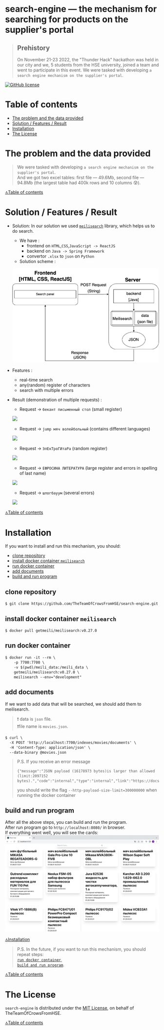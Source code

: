 # search-engine — the mechanism for searching for products on the supplier's portal
> ## Prehistory
> On November 21-23 2022, the "Thunder Hack" hackathon was held in our city and we, 
> 5 students from the HSE university, joined a team and went to participate in this event. 
> We were tasked with developing `a search engine mechanism on the supplier's portal`.

[![GitHub license](https://img.shields.io/badge/license-MIT-blue.svg)](/LICENSE)

# Table of contents
- [The problem and the data provided](#the-problem-and-the-data-provided)
- [Solution / Features / Result](#solution--features--result)
- [Installation](#installation)
- [The License](#the-license)

# The problem and the data provided
> We were tasked with developing `a search engine mechanism on the supplier's portal`. 
> \
> And we got two excel tables: first file — 49.6Mb, second file — 94.8Mb
> (the largest table had 400k rows and 10 columns 😰).

[🔝Table of contents](#table-of-contents)

# Solution / Features / Result
- Solution: In our solution we used [`meilisearch`](#https://github.com/meilisearch/meilisearch) library, which helps us to do search.  
  - We have :
    - frontend on `HTML`,`CSS`,`JavaScript -> ReactJS` 
    - backend on `Java -> Spring Framework`
    - convertor `.xlsx` to `json` on `Python`
  - Solution scheme : 
  
  ![](./docs/images/2.png)
- Features :
  - real-time search
  - any(random) register of characters
  - search with multiple errors
- Result (demonstration of multiple requests) :
  - Request -> `бекант письменный стол` (small register)
  
  ![](./docs/gifs/1.gif)
  
  - Request -> `jump мяч волейбольный` (contains different languages)
  
  ![](./docs/gifs/2.gif)
  
  - Request -> `ЭлЕкТроГИтаРа` (random register)
  
  ![](./docs/gifs/3.gif)
  
  - Request -> `ЕФРОСИНА ЛИТЕРАТУРА` (large register and errors in spelling of last name)
  
  ![](./docs/gifs/4.gif)
  
  - Request -> `шлогбауум` (several errors)
  
  ![](./docs/gifs/5.gif)


[🔝Table of contents](#table-of-contents)

# Installation
If you want to install and run this mechanism, you should:
- [clone repository](#clone-repository)
- [install docker container `meilisearch`](#install-docker-container-meilisearch)
- [run docker container](#run-docker-container)
- [add documents](#add-documents)
- [build and run program](#build-and-run-program)

## clone repository
```
$ git clone https://github.com/TheTeamOfCrowsFromHSE/search-engine.git
```

## install docker container `meilisearch`
```
$ docker pull getmeili/meilisearch:v0.27.0
```

## run docker container
```
$ docker run -it --rm \
    -p 7700:7700 \
    -v $(pwd)/meili_data:/meili_data \
    getmeili/meilisearch:v0.27.0 \
    meilisearch --env="development"
```

## add documents
If we want to add data that will be searched, we should add them to meilisearch.
> ❗ data is `json` file. \
> ❗file name is `movies.json`.
```
$ curl \                  
  -X POST 'http://localhost:7700/indexes/movies/documents' \
  -H 'Content-Type: application/json' \
  --data-binary @movies.json
```
> P.S. If you receive an error message
> ```
> {"message":"JSON payload (16178973 bytes)is larger than allowed (limit:2097152 bytes).","code":"internal","type":"internal","link":"https://docs.meilisearch.com/errors#internal"}
> ```
> you should write the flag `--http-payload-size-limit=300000000` when running the docker container

## build and run program
After all the above steps, you can build and run the program.
\
After run program go to `http://localhost:8080/` in browser.
\
If everything went well, you will see the cards:
![](./docs/images/1.png)

[🔝Installation](#installation)

> P.S. In the future, if you want to run this mechanism, you should repeat steps: 
> \
> [`run docker container`](#run-docker-container), 
> \
> [`build and run program`](#build-and-run-program).

[🔝Table of contents](#table-of-contents)

# The License
`search-engine` is distributed under the [MIT License](https://github.com/TheTeamOfCrowsFromHSE/search-engine/blob/main/LICENSE), on behalf of TheTeamOfCrowsFromHSE.

[🔝Table of contents](#table-of-contents)
